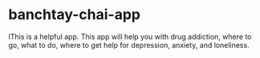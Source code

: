 # banchtay-chai-app
IThis is a helpful app. This app will help you with drug addiction, where to go, what to do, where to get help for depression, anxiety, and loneliness.
